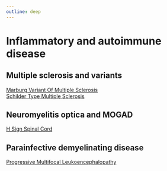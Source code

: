 ```yaml
---
outline: deep
---
```


# Inflammatory and autoimmune disease

## Multiple sclerosis and variants

[Marburg Variant Of Multiple Sclerosis](https://radiopaedia.org/articles/marburg-variant-of-multiple-sclerosis)  
[Schilder Type Multiple Sclerosis](https://radiopaedia.org/articles/schilder-type-multiple-sclerosis)  

## Neuromyelitis optica and MOGAD

[H Sign Spinal Cord](https://radiopaedia.org/articles/h-sign-spinal-cord-1)  

## Parainfective demyelinating disease

[Progressive Multifocal Leukoencephalopathy](https://radiopaedia.org/articles/progressive-multifocal-leukoencephalopathy)  